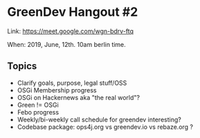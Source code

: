 # GreenDev Hangout #2

Link: https://meet.google.com/wgn-bdrv-ftq

When: 2019, June, 12th. 10am berlin time.

## Topics

- Clarify goals, purpose, legal stuff/OSS
- OSGi Membership progress
- OSGi on Hackernews aka "the real world"?
- Green != OSGi
- Febo progress
- Weekly/bi-weekly call schedule for greendev interesting?
- Codebase package: ops4j.org vs greendev.io vs rebaze.org ?
